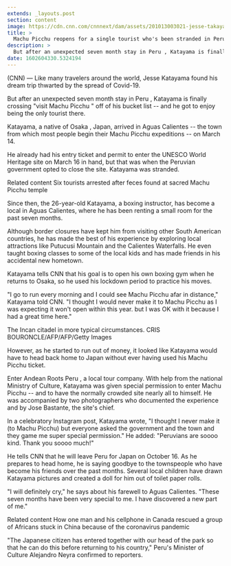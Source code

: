 ```yaml
--- 
extends: _layouts.post 
section: content 
image: https://cdn.cnn.com/cnnnext/dam/assets/201013003021-jesse-takayama-machu-picchu-super-tease.jpg 
title: > 
  Machu Picchu reopens for a single tourist who's been stranded in Peru for seven months 
description: > 
  But after an unexpected seven month stay in Peru , Katayama is finally crossing "visit Machu Picchu " off of his bucket list -- and he got to enjoy being the only tourist there.Katayama, a native of Osaka , Japan, arrived in Aguas Calientes -- the town from which most people begin their Machu Picchu expeditions -- on March 14."I go to run every morning and I could see Machu Picchu afar in distance," Katayama told CNN."I thought I would never make it to Machu Picchu as I was expecting it won't open within this year.With help from the national Ministry of Culture, Katayama was given special permission to enter Machu Picchu -- and to have the normally crowded site nearly all to himself. 
date: 1602604330.5324194 
--- 
```

(CNN) — Like many travelers around the world, Jesse Katayama found his dream trip thwarted by the spread of Covid-19.

But after an unexpected seven month stay in Peru , Katayama is finally crossing "visit Machu Picchu " off of his bucket list -- and he got to enjoy being the only tourist there.

Katayama, a native of Osaka , Japan, arrived in Aguas Calientes -- the town from which most people begin their Machu Picchu expeditions -- on March 14.

He already had his entry ticket and permit to enter the UNESCO World Heritage site on March 16 in hand, but that was when the Peruvian government opted to close the site. Katayama was stranded.

Related content Six tourists arrested after feces found at sacred Machu Picchu temple

Since then, the 26-year-old Katayama, a boxing instructor, has become a local in Aguas Calientes, where he has been renting a small room for the past seven months.

Although border closures have kept him from visiting other South American countries, he has made the best of his experience by exploring local attractions like Putucusi Mountain and the Calientes Waterfalls. He even taught boxing classes to some of the local kids and has made friends in his accidental new hometown.

Katayama tells CNN that his goal is to open his own boxing gym when he returns to Osaka, so he used his lockdown period to practice his moves.

"I go to run every morning and I could see Machu Picchu afar in distance," Katayama told CNN. "I thought I would never make it to Machu Picchu as I was expecting it won't open within this year. but I was OK with it because I had a great time here."

The Incan citadel in more typical circumstances. CRIS BOURONCLE/AFP/AFP/Getty Images

However, as he started to run out of money, it looked like Katayama would have to head back home to Japan without ever having used his Machu Picchu ticket.

Enter Andean Roots Peru , a local tour company. With help from the national Ministry of Culture, Katayama was given special permission to enter Machu Picchu -- and to have the normally crowded site nearly all to himself. He was accompanied by two photographers who documented the experience and by Jose Bastante, the site's chief.

In a celebratory Instagram post, Katayama wrote, "I thought I never make it (to Machu Picchu) but everyone asked the government and the town and they game me super special permission." He added: "Peruvians are soooo kind. Thank you soooo much!"

He tells CNN that he will leave Peru for Japan on October 16. As he prepares to head home, he is saying goodbye to the townspeople who have become his friends over the past months. Several local children have drawn Katayama pictures and created a doll for him out of toilet paper rolls.

"I will definitely cry," he says about his farewell to Aguas Calientes. "These seven months have been very special to me. I have discovered a new part of me."

Related content How one man and his cellphone in Canada rescued a group of Africans stuck in China because of the coronavirus pandemic

"The Japanese citizen has entered together with our head of the park so that he can do this before returning to his country," Peru's Minister of Culture Alejandro Neyra confirmed to reporters.